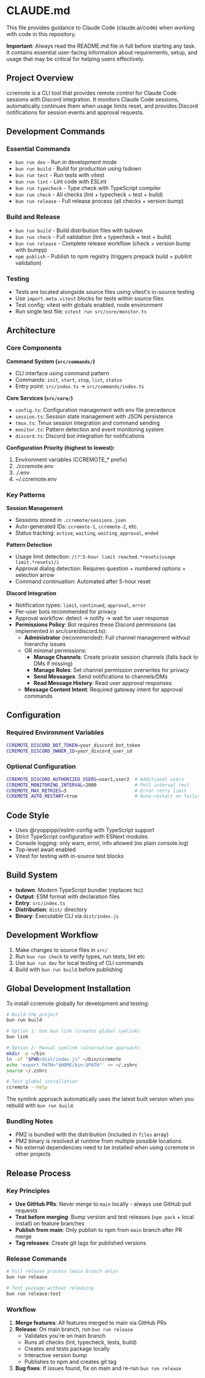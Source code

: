 # CLAUDE.md

This file provides guidance to Claude Code (claude.ai/code) when working with code in this repository.

**Important**: Always read the README.md file in full before starting any task. It contains essential user-facing information about requirements, setup, and usage that may be critical for helping users effectively.

## Project Overview

ccremote is a CLI tool that provides remote control for Claude Code sessions with Discord integration. It monitors Claude Code sessions, automatically continues them when usage limits reset, and provides Discord notifications for session events and approval requests.

## Development Commands

### Essential Commands
- `bun run dev` - Run in development mode
- `bun run build` - Build for production using tsdown
- `bun run test` - Run tests with vitest
- `bun run lint` - Lint code with ESLint
- `bun run typecheck` - Type check with TypeScript compiler
- `bun run check` - All checks (lint + typecheck + test + build)
- `bun run release` - Full release process (all checks + version bump)

### Build and Release

- `bun run build` - Build distribution files with tsdown  
- `bun run check` - Full validation (lint + typecheck + test + build)
- `bun run release` - Complete release workflow (check + version bump with bumpp)
- `npm publish` - Publish to npm registry (triggers prepack build + publint validation)

### Testing
- Tests are located alongside source files using vitest's in-source testing
- Use `import.meta.vitest` blocks for tests within source files
- Test config: vitest with globals enabled, node environment
- Run single test file: `vitest run src/core/monitor.ts`

## Architecture

### Core Components

**Command System (`src/commands/`)**
- CLI interface using command pattern
- Commands: `init`, `start`, `stop`, `list`, `status`
- Entry point: `src/index.ts` → `src/commands/index.ts`

**Core Services (`src/core/`)**
- `config.ts`: Configuration management with env file precedence
- `session.ts`: Session state management with JSON persistence
- `tmux.ts`: Tmux session integration and command sending
- `monitor.ts`: Pattern detection and event monitoring system
- `discord.ts`: Discord bot integration for notifications

**Configuration Priority (highest to lowest):**
1. Environment variables (CCREMOTE_* prefix)
2. ./ccremote.env
3. ./.env  
4. ~/.ccremote.env

### Key Patterns

**Session Management**
- Sessions stored in `.ccremote/sessions.json`
- Auto-generated IDs: `ccremote-1`, `ccremote-2`, etc.
- Status tracking: `active`, `waiting`, `waiting_approval`, `ended`

**Pattern Detection**
- Usage limit detection: `/(?:5-hour limit reached.*resets|usage limit.*resets)/i`
- Approval dialog detection: Requires question + numbered options + selection arrow
- Command continuation: Automated after 5-hour reset

**Discord Integration**
- Notification types: `limit`, `continued`, `approval`, `error`
- Per-user bots recommended for privacy
- Approval workflow: detect → notify → wait for user response
- **Permissions Policy**: Bot requires these Discord permissions (as implemented in src/core/discord.ts):
  - **Administrator** (recommended): Full channel management without hierarchy issues
  - OR minimal permissions:
    - **Manage Channels**: Create private session channels (falls back to DMs if missing)
    - **Manage Roles**: Set channel permission overwrites for privacy
    - **Send Messages**: Send notifications to channels/DMs
    - **Read Message History**: Read user approval responses
  - **Message Content Intent**: Required gateway intent for approval commands

## Configuration

### Required Environment Variables
```bash
CCREMOTE_DISCORD_BOT_TOKEN=your_discord_bot_token
CCREMOTE_DISCORD_OWNER_ID=your_discord_user_id
```

### Optional Configuration
```bash
CCREMOTE_DISCORD_AUTHORIZED_USERS=user1,user2  # Additional users
CCREMOTE_MONITORING_INTERVAL=2000              # Poll interval (ms)
CCREMOTE_MAX_RETRIES=3                         # Error retry limit
CCREMOTE_AUTO_RESTART=true                     # Auto-restart on failure
```

## Code Style

- Uses @ryoppippi/eslint-config with TypeScript support
- Strict TypeScript configuration with ESNext modules
- Console logging: only warn, error, info allowed (no plain console.log)
- Top-level await enabled
- Vitest for testing with in-source test blocks

## Build System

- **tsdown**: Modern TypeScript bundler (replaces tsc)
- **Output**: ESM format with declaration files
- **Entry**: `src/index.ts`
- **Distribution**: `dist/` directory
- **Binary**: Executable CLI via `dist/index.js`

## Development Workflow

1. Make changes to source files in `src/`
2. Run `bun run check` to verify types, run tests, lint etc
3. Use `bun run dev` for local testing of CLI commands
4. Build with `bun run build` before publishing

## Global Development Installation

To install ccremote globally for development and testing:

```bash
# Build the project
bun run build

# Option 1: Use bun link (creates global symlink)
bun link

# Option 2: Manual symlink (alternative approach)
mkdir -p ~/bin
ln -sf "$PWD/dist/index.js" ~/bin/ccremote
echo 'export PATH="$HOME/bin:$PATH"' >> ~/.zshrc
source ~/.zshrc

# Test global installation
ccremote --help
```

The symlink approach automatically uses the latest built version when you rebuild with `bun run build`.

### Bundling Notes

- PM2 is bundled with the distribution (included in `files` array)
- PM2 binary is resolved at runtime from multiple possible locations
- No external dependencies need to be installed when using ccremote in other projects

## Release Process

### Key Principles

- **Use GitHub PRs**: Never merge to `main` locally - always use GitHub pull requests
- **Test before merging**: Bump version and test releases (`npm pack` + local install) on feature branches
- **Publish from main**: Only publish to npm from `main` branch after PR merge
- **Tag releases**: Create git tags for published versions

### Release Commands

```bash
# Full release process (main branch only)
bun run release

# Test package without releasing
bun run release:test
```

### Workflow

1. **Merge features**: All features merged to main via GitHub PRs
2. **Release**: On main branch, run `bun run release`
   - Validates you're on main branch
   - Runs all checks (lint, typecheck, tests, build)
   - Creates and tests package locally
   - Interactive version bump
   - Publishes to npm and creates git tag
3. **Bug fixes**: If issues found, fix on main and re-run `bun run release`
